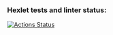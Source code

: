 ### Hexlet tests and linter status:
[![Actions Status](https://github.com/sys-dev8/rails-project-63/actions/workflows/hexlet-check.yml/badge.svg)](https://github.com/sys-dev8/rails-project-63/actions)